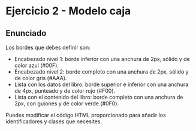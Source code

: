 # Ejercicio 2 - Modelo caja

## Enunciado

Los bordes que debes definir son:

* Encabezado nivel 1: borde inferior con una anchura de 2px, sólido y de color azul (#00F).
* Encabezado nivel 2: borde completo con una anchura de 2px, sólido y de color gris (#AAA).
* Lista con los datos del libro: borde superior e inferior con una anchura de 4px, punteado y de color rojo (#F00).
* Lista con el contenido del libro: borde completo con una anchura de 2px, con guiones y de color verde (#0F0).

Puedes modificar el código HTML proporcionado para añadir los identificadores y clases que necesites.